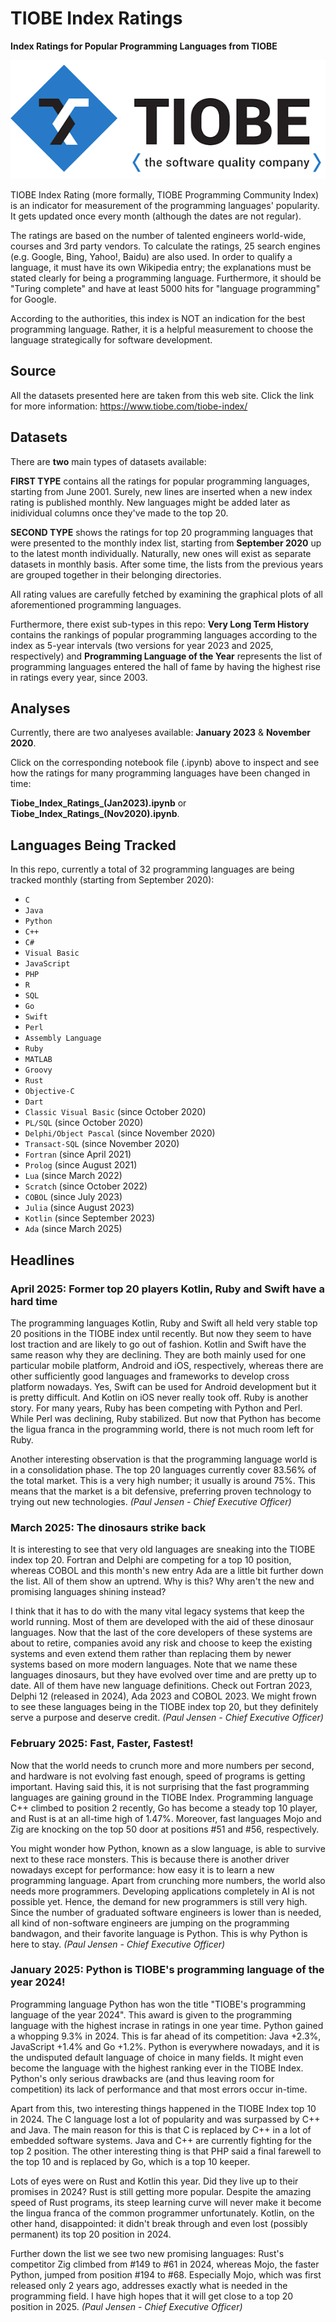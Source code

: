 # TIOBE Index Ratings

**Index Ratings for Popular Programming Languages from TIOBE**

<!-- ![TIOBE Logo](https://i.ibb.co/J2JCXXF/tiobe-logo.png) -->
![TIOBE Logo](tiobe_index_logo.png)

TIOBE Index Rating (more formally, TIOBE Programming Community Index) is an indicator for measurement of the programming languages' popularity. It gets updated once every month (although the dates are not regular). 

The ratings are based on the number of talented engineers world-wide, courses and 3rd party vendors. To calculate the ratings, 25 search engines (e.g. Google, Bing, Yahoo!, Baidu) are also used. In order to qualify a language, it must have its own Wikipedia entry; the explanations must be stated clearly for being a programming language. Furthermore, it should be "Turing complete" and have at least 5000 hits for "language programming" for Google.
  
According to the authorities, this index is NOT an indication for the best programming language. Rather, it is a helpful measurement to choose the language strategically for software development.

## Source

All the datasets presented here are taken from this web site. Click the link for more information: https://www.tiobe.com/tiobe-index/

## Datasets

There are **two** main types of datasets available: 

**FIRST TYPE** contains all the ratings for popular programming languages, starting from June 2001. Surely, new lines are inserted when a new index rating is published monthly. New languages might be added later as inidividual columns once they've made to the top 20.

**SECOND TYPE** shows the ratings for top 20 programming languages that were presented to the monthly index list, starting from **September 2020** up to the latest month individually. Naturally, new ones will exist as separate datasets in monthly basis. After some time, the lists from the previous years are grouped together in their belonging directories. 

All rating values are carefully fetched by examining the graphical plots of all aforementioned programming languages.

Furthermore, there exist sub-types in this repo: **Very Long Term History** contains the rankings of popular programming languages according to the index as 5-year intervals (two versions for year 2023 and 2025, respectively) and **Programming Language of the Year** represents the list of programming languages entered the hall of fame by having the highest rise in ratings every year, since 2003.

## Analyses

Currently, there are two analyeses available: **January 2023** & **November 2020**. 

Click on the corresponding notebook file (.ipynb) above to inspect and see how the ratings for many programming languages have been changed in time: 

**Tiobe_Index_Ratings_(Jan2023).ipynb** or **Tiobe_Index_Ratings_(Nov2020).ipynb**.

## Languages Being Tracked
  
In this repo, currently a total of 32 programming languages are being tracked monthly (starting from September 2020):
  
* `C`
* `Java`
* `Python`
* `C++`
* `C#`
* `Visual Basic`
* `JavaScript`
* `PHP`
* `R`
* `SQL`
* `Go`
* `Swift`
* `Perl`
* `Assembly Language`
* `Ruby`
* `MATLAB`
* `Groovy`
* `Rust`
* `Objective-C`
* `Dart`
* `Classic Visual Basic` (since October 2020)
* `PL/SQL` (since October 2020)
* `Delphi/Object Pascal` (since November 2020)
* `Transact-SQL` (since November 2020)
* `Fortran` (since April 2021)
* `Prolog` (since August 2021)
* `Lua` (since March 2022)
* `Scratch` (since October 2022)
* `COBOL` (since July 2023)
* `Julia` (since August 2023)
* `Kotlin` (since September 2023)
* `Ada` (since March 2025)

## Headlines

### April 2025: Former top 20 players Kotlin, Ruby and Swift have a hard time

The programming languages Kotlin, Ruby and Swift all held very stable top 20 positions in the TIOBE index until recently. But now they seem to have lost traction and are likely to go out of fashion. Kotlin and Swift have the same reason why they are declining. They are both mainly used for one particular mobile platform, Android and iOS, respectively, whereas there are other sufficiently good languages and frameworks to develop cross platform nowadays. Yes, Swift can be used for Android development but it is pretty difficult. And Kotlin on iOS never really took off. Ruby is another story. For many years, Ruby has been competing with Python and Perl. While Perl was declining, Ruby stabilized. But now that Python has become the ligua franca in the programming world, there is not much room left for Ruby.

Another interesting observation is that the programming language world is in a consolidation phase. The top 20 languages currently cover 83.56% of the total market. This is a very high number; it usually is around 75%. This means that the market is a bit defensive, preferring proven technology to trying out new technologies. _(Paul Jensen - Chief Executive Officer)_

### March 2025: The dinosaurs strike back

It is interesting to see that very old languages are sneaking into the TIOBE index top 20. Fortran and Delphi are competing for a top 10 position, whereas COBOL and this month's new entry Ada are a little bit further down the list. All of them show an uptrend. Why is this? Why aren't the new and promising languages shining instead?

I think that it has to do with the many vital legacy systems that keep the world running. Most of them are developed with the aid of these dinosaur languages. Now that the last of the core developers of these systems are about to retire, companies avoid any risk and choose to keep the existing systems and even extend them rather than replacing them by newer systems based on more modern languages. Note that we name these languages dinosaurs, but they have evolved over time and are pretty up to date. All of them have new language definitions. Check out Fortran 2023, Delphi 12 (released in 2024), Ada 2023 and COBOL 2023. We might frown to see these languages being in the TIOBE index top 20, but they definitely serve a purpose and deserve credit. _(Paul Jensen - Chief Executive Officer)_

### February 2025: Fast, Faster, Fastest!

Now that the world needs to crunch more and more numbers per second, and hardware is not evolving fast enough, speed of programs is getting important. Having said this, it is not surprising that the fast programming languages are gaining ground in the TIOBE Index. Programming language C++ climbed to position 2 recently, Go has become a steady top 10 player, and Rust is at an all-time high of 1.47%. Moreover, fast languages Mojo and Zig are knocking on the top 50 door at positions #51 and #56, respectively.

You might wonder how Python, known as a slow language, is able to survive next to these race monsters. This is because there is another driver nowadays except for performance: how easy it is to learn a new programming language. Apart from crunching more numbers, the world also needs more programmers. Developing applications completely in AI is not possible yet. Hence, the demand for new programmers is still very high. Since the number of graduated software engineers is lower than is needed, all kind of non-software engineers are jumping on the programming bandwagon, and their favorite language is Python. This is why Python is here to stay. _(Paul Jensen - Chief Executive Officer)_

### January 2025: Python is TIOBE's programming language of the year 2024!

Programming language Python has won the title "TIOBE's programming language of the year 2024". This award is given to the programming language with the highest incrase in ratings in one year time. Python gained a whopping 9.3% in 2024. This is far ahead of its competition: Java +2.3%, JavaScript +1.4% and Go +1.2%. Python is everywhere nowadays, and it is the undisputed default language of choice in many fields. It might even become the language with the highest ranking ever in the TIOBE Index. Python's only serious drawbacks are (and thus leaving room for competition) its lack of performance and that most errors occur in-time.

Apart from this, two interesting things happened in the TIOBE Index top 10 in 2024. The C language lost a lot of popularity and was surpassed by C++ and Java. The main reason for this is that C is replaced by C++ in a lot of embedded software systems. Java and C++ are currently fighting for the top 2 position. The other interesting thing is that PHP said a final farewell to the top 10 and is replaced by Go, which is a top 10 keeper.

Lots of eyes were on Rust and Kotlin this year. Did they live up to their promises in 2024? Rust is still getting more popular. Despite the amazing speed of Rust programs, its steep learning curve will never make it become the lingua franca of the common programmer unfortunately. Kotlin, on the other hand, disappointed: it didn't break through and even lost (possibly permanent) its top 20 position in 2024.

Further down the list we see two new promising languages: Rust's competitor Zig climbed from #149 to #61 in 2024, whereas Mojo, the faster Python, jumped from position #194 to #68. Especially Mojo, which was first released only 2 years ago, addresses exactly what is needed in the programming field. I have high hopes that it will get close to a top 20 position in 2025. _(Paul Jensen - Chief Executive Officer)_
